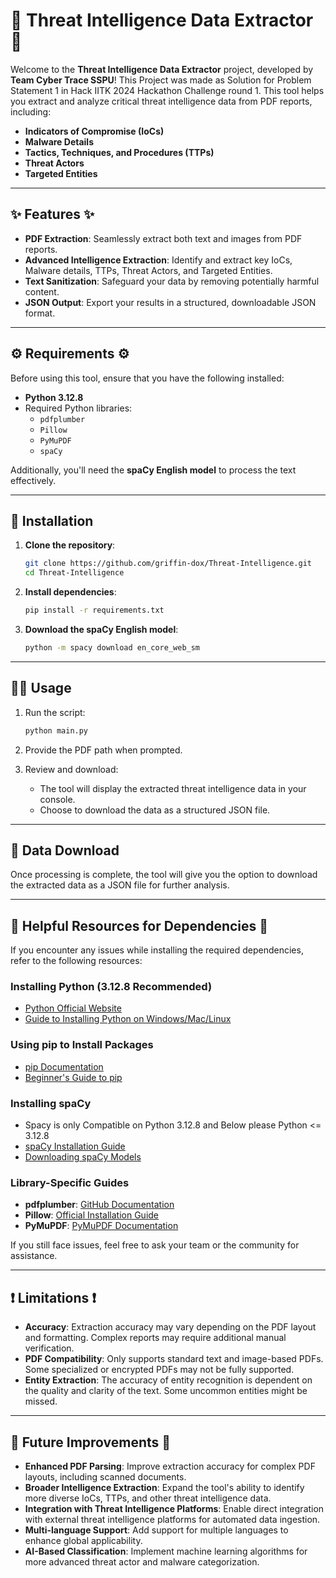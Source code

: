 # 🚨 Threat Intelligence Data Extractor 🚨

Welcome to the **Threat Intelligence Data Extractor** project, developed by **Team Cyber Trace SSPU**! This Project was made as Solution for Problem Statement 1 in Hack IITK 2024 Hackathon Challenge round 1. 
This tool helps you extract and analyze critical threat intelligence data from PDF reports, including:

- **Indicators of Compromise (IoCs)**
- **Malware Details**
- **Tactics, Techniques, and Procedures (TTPs)**
- **Threat Actors**
- **Targeted Entities**

---

## ✨ Features ✨

- **PDF Extraction**: Seamlessly extract both text and images from PDF reports.
- **Advanced Intelligence Extraction**: Identify and extract key IoCs, Malware details, TTPs, Threat Actors, and Targeted Entities.
- **Text Sanitization**: Safeguard your data by removing potentially harmful content.
- **JSON Output**: Export your results in a structured, downloadable JSON format.

---

## ⚙️ Requirements ⚙️

Before using this tool, ensure that you have the following installed:

- **Python 3.12.8**  
- Required Python libraries:
  - `pdfplumber`
  - `Pillow`
  - `PyMuPDF`
  - `spaCy`

Additionally, you'll need the **spaCy English model** to process the text effectively.

---

## 🚀 Installation

1. **Clone the repository**:
   ```bash
   git clone https://github.com/griffin-dox/Threat-Intelligence.git
   cd Threat-Intelligence
   ```

2. **Install dependencies**:
   ```bash
   pip install -r requirements.txt
   ```

3. **Download the spaCy English model**:
   ```bash
   python -m spacy download en_core_web_sm
   ```

---

## 🏃‍♂️ Usage

1. Run the script:
   ```bash
   python main.py
   ```

2. Provide the PDF path when prompted.

3. Review and download:
   - The tool will display the extracted threat intelligence data in your console.
   - Choose to download the data as a structured JSON file.

---

## 💾 Data Download

Once processing is complete, the tool will give you the option to download the extracted data as a JSON file for further analysis.

---

## 🔗 Helpful Resources for Dependencies 🔗

If you encounter any issues while installing the required dependencies, refer to the following resources:

### Installing Python (3.12.8 Recommended)
- [Python Official Website](https://www.python.org/downloads/)
- [Guide to Installing Python on Windows/Mac/Linux](https://realpython.com/installing-python/)

### Using pip to Install Packages
- [pip Documentation](https://pip.pypa.io/en/stable/)
- [Beginner's Guide to pip](https://realpython.com/what-is-pip/)

### Installing spaCy
- Spacy is only Compatible on Python 3.12.8 and Below please Python <= 3.12.8
- [spaCy Installation Guide](https://spacy.io/usage)
- [Downloading spaCy Models](https://spacy.io/usage/models)

### Library-Specific Guides
- **pdfplumber**: [GitHub Documentation](https://github.com/jsvine/pdfplumber)
- **Pillow**: [Official Installation Guide](https://pillow.readthedocs.io/en/stable/installation.html)
- **PyMuPDF**: [PyMuPDF Documentation](https://pymupdf.readthedocs.io/en/latest/)

If you still face issues, feel free to ask your team or the community for assistance.

---

## ❗ Limitations ❗

- **Accuracy**: Extraction accuracy may vary depending on the PDF layout and formatting. Complex reports may require additional manual verification.
- **PDF Compatibility**: Only supports standard text and image-based PDFs. Some specialized or encrypted PDFs may not be fully supported.
- **Entity Extraction**: The accuracy of entity recognition is dependent on the quality and clarity of the text. Some uncommon entities might be missed.

---

## 🚀 Future Improvements 🚀

- **Enhanced PDF Parsing**: Improve extraction accuracy for complex PDF layouts, including scanned documents.
- **Broader Intelligence Extraction**: Expand the tool's ability to identify more diverse IoCs, TTPs, and other threat intelligence data.
- **Integration with Threat Intelligence Platforms**: Enable direct integration with external threat intelligence platforms for automated data ingestion.
- **Multi-language Support**: Add support for multiple languages to enhance global applicability.
- **AI-Based Classification**: Implement machine learning algorithms for more advanced threat actor and malware categorization.
